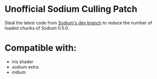 # Unofficial Sodium Culling Patch
Steal the latest code from [Sodium's dev branch](https://github.com/CaffeineMC/sodium-fabric/tree/dev) to reduce the number of loaded chunks of Sodium 0.5.0.

# Compatible with:
- iris shader
- sodium extra
- indium
